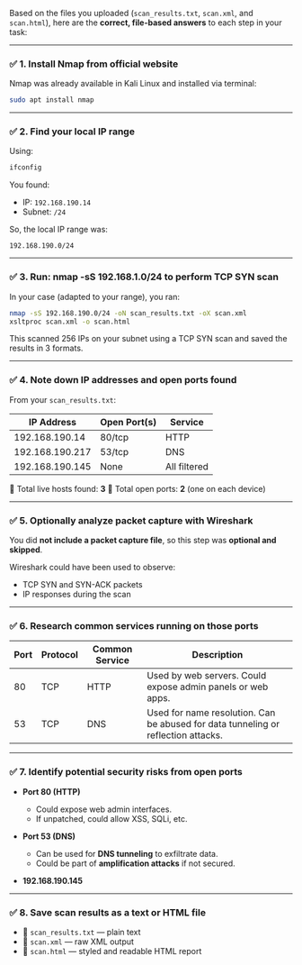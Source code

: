 Based on the files you uploaded (`scan_results.txt`, `scan.xml`, and `scan.html`), here are the **correct, file-based answers** to each step in your task:

---

### ✅ **1. Install Nmap from official website**

Nmap was already available in Kali Linux and installed via terminal:

```bash
sudo apt install nmap
```

---

### ✅ **2. Find your local IP range**

Using:

```bash
ifconfig
```

You found:

* IP: `192.168.190.14`
* Subnet: `/24`

So, the local IP range was:

```text
192.168.190.0/24
```

---

### ✅ **3. Run: nmap -sS 192.168.1.0/24 to perform TCP SYN scan**

In your case (adapted to your range), you ran:

```bash
nmap -sS 192.168.190.0/24 -oN scan_results.txt -oX scan.xml
xsltproc scan.xml -o scan.html
```

This scanned 256 IPs on your subnet using a TCP SYN scan and saved the results in 3 formats.

---

### ✅ **4. Note down IP addresses and open ports found**

From your `scan_results.txt`:

| IP Address      | Open Port(s) | Service      |
| --------------- | ------------ | ------------ |
| 192.168.190.14  | 80/tcp       | HTTP         |
| 192.168.190.217 | 53/tcp       | DNS          |
| 192.168.190.145 | None         | All filtered |

📌 Total live hosts found: **3**
📌 Total open ports: **2** (one on each device)

---

### ✅ **5. Optionally analyze packet capture with Wireshark**

You did **not include a packet capture file**, so this step was **optional and skipped**.

Wireshark could have been used to observe:

* TCP SYN and SYN-ACK packets
* IP responses during the scan

---

### ✅ **6. Research common services running on those ports**

| Port | Protocol | Common Service | Description                                                                       |
| ---- | -------- | -------------- | --------------------------------------------------------------------------------- |
| 80   | TCP      | HTTP           | Used by web servers. Could expose admin panels or web apps.                       |
| 53   | TCP      | DNS            | Used for name resolution. Can be abused for data tunneling or reflection attacks. |

---

### ✅ **7. Identify potential security risks from open ports**

* **Port 80 (HTTP)**

  * Could expose web admin interfaces.
  * If unpatched, could allow XSS, SQLi, etc.

* **Port 53 (DNS)**

  * Can be used for **DNS tunneling** to exfiltrate data.
  * Could be part of **amplification attacks** if not secured.

* **192.168.190.145**
---

### ✅ **8. Save scan results as a text or HTML file**
* 📄 `scan_results.txt` — plain text
* 📄 `scan.xml` — raw XML output
* 📄 `scan.html` — styled and readable HTML report
